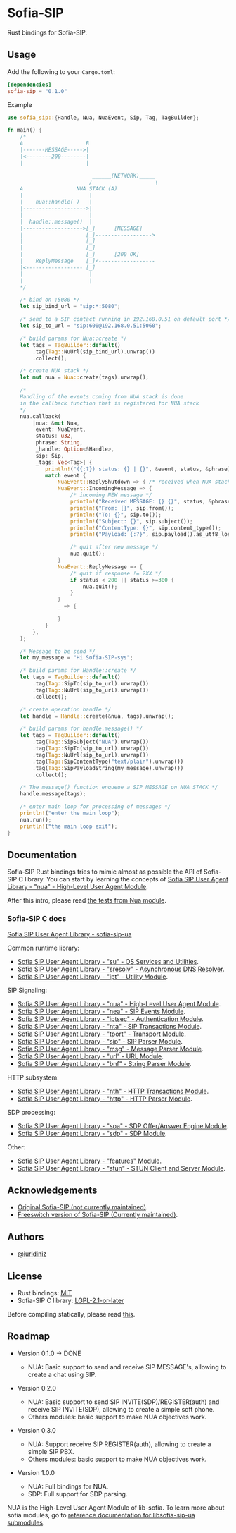 
# Sofia-SIP

Rust bindings for Sofia-SIP.


## Usage

Add the following to your `Cargo.toml`:

```toml
[dependencies]
sofia-sip = "0.1.0"
```

Example

```rust
use sofia_sip::{Handle, Nua, NuaEvent, Sip, Tag, TagBuilder};

fn main() {
    /*
    A                    B
    |-------MESSAGE----->|
    |<--------200--------|
    |                    |

                           ______(NETWORK)_____
                          /                    \
    A                 NUA STACK (A)
    |                     |
    |    nua::handle( )   |
    |-------------------->|
    |                     |
    |  handle::message()  |
    |------------------->[_]      [MESSAGE]
    |                    [_]------------------>
    |                    [_]
    |                    [_]
    |                    [_]      [200 OK]
    |    ReplyMessage    [_]<------------------
    |<------------------ [_]
    |                     |
    |                     |
    */

    /* bind on :5080 */
    let sip_bind_url = "sip:*:5080";

    /* send to a SIP contact running in 192.168.0.51 on default port */
    let sip_to_url = "sip:600@192.168.0.51:5060";

    /* build params for Nua::create */
    let tags = TagBuilder::default()
        .tag(Tag::NuUrl(sip_bind_url).unwrap())
        .collect();

    /* create NUA stack */
    let mut nua = Nua::create(tags).unwrap();

    /*
    Handling of the events coming from NUA stack is done
    in the callback function that is registered for NUA stack
    */
    nua.callback(
        |nua: &mut Nua,
         event: NuaEvent,
         status: u32,
         phrase: String,
         _handle: Option<&Handle>,
         sip: Sip,
         _tags: Vec<Tag>| {
            println!("({:?}) status: {} | {}", &event, status, &phrase);
            match event {
                NuaEvent::ReplyShutdown => { /* received when NUA stack is about to shutdown */ }
                NuaEvent::IncomingMessage => {
                    /* incoming NEW message */
                    println!("Received MESSAGE: {} {}", status, &phrase);
                    println!("From: {}", sip.from());
                    println!("To: {}", sip.to());
                    println!("Subject: {}", sip.subject());
                    println!("ContentType: {}", sip.content_type());
                    println!("Payload: {:?}", sip.payload().as_utf8_lossy());

                    /* quit after new message */
                    nua.quit();
                }
                NuaEvent::ReplyMessage => {
                    /* quit if response != 2XX */
                    if status < 200 || status >=300 {
                        nua.quit();
                    }
                }
                _ => {

                }
            }
        },
    );

    /* Message to be send */
    let my_message = "Hi Sofia-SIP-sys";

    /* build params for Handle::create */
    let tags = TagBuilder::default()
        .tag(Tag::SipTo(sip_to_url).unwrap())
        .tag(Tag::NuUrl(sip_to_url).unwrap())
        .collect();

    /* create operation handle */
    let handle = Handle::create(&nua, tags).unwrap();

    /* build params for handle.message() */
    let tags = TagBuilder::default()
        .tag(Tag::SipSubject("NUA").unwrap())
        .tag(Tag::SipTo(sip_to_url).unwrap())
        .tag(Tag::NuUrl(sip_to_url).unwrap())
        .tag(Tag::SipContentType("text/plain").unwrap())
        .tag(Tag::SipPayloadString(my_message).unwrap())
        .collect();

    /* The message() function enqueue a SIP MESSAGE on NUA STACK */
    handle.message(tags);

    /* enter main loop for processing of messages */
    println!("enter the main loop");
    nua.run();
    println!("the main loop exit");
}

```

## Documentation

Sofia-SIP Rust bindings tries to mimic almost as possible the API of Sofia-SIP C library. You can start by learning the concepts of [Sofia SIP User Agent Library - "nua" - High-Level User Agent Module](http://sofia-sip.sourceforge.net/refdocs/nua/).

After this intro, please read [the tests from Nua module](https://github.com/iuridiniz/sofia-sip-sys/blob/main/src/nua/nua_tests.rs).

### Sofia-SIP C docs

[Sofia SIP User Agent Library - sofia-sip-ua](http://sofia-sip.sourceforge.net/refdocs/index.html)

Common runtime library:
- [Sofia SIP User Agent Library - "su" - OS Services and Utilities](http://sofia-sip.sourceforge.net/refdocs/su/index.html).
- [Sofia SIP User Agent Library - "sresolv" - Asynchronous DNS Resolver](http://sofia-sip.sourceforge.net/refdocs/sresolv/index.html).
- [Sofia SIP User Agent Library - "ipt" - Utility Module](http://sofia-sip.sourceforge.net/refdocs/ipt/index.html).

SIP Signaling:
- [Sofia SIP User Agent Library - "nua" - High-Level User Agent Module](http://sofia-sip.sourceforge.net/refdocs/nua/).
- [Sofia SIP User Agent Library - "nea" - SIP Events Module](http://sofia-sip.sourceforge.net/refdocs/nea/index.html).
- [Sofia SIP User Agent Library - "iptsec" - Authentication Module](http://sofia-sip.sourceforge.net/refdocs/iptsec/index.html).
- [Sofia SIP User Agent Library - "nta" - SIP Transactions Module](http://sofia-sip.sourceforge.net/refdocs/nta/index.html).
- [Sofia SIP User Agent Library - "tport" - Transport Module](http://sofia-sip.sourceforge.net/refdocs/tport/index.html).
- [Sofia SIP User Agent Library - "sip" - SIP Parser Module](http://sofia-sip.sourceforge.net/refdocs/sip/index.html).
- [Sofia SIP User Agent Library - "msg" - Message Parser Module](http://sofia-sip.sourceforge.net/refdocs/msg/index.html).
- [Sofia SIP User Agent Library - "url" - URL Module](http://sofia-sip.sourceforge.net/refdocs/url/index.html).
- [Sofia SIP User Agent Library - "bnf" - String Parser Module](http://sofia-sip.sourceforge.net/refdocs/bnf/index.html).

HTTP subsystem:
- [Sofia SIP User Agent Library - "nth" - HTTP Transactions Module](http://sofia-sip.sourceforge.net/refdocs/nth/index.html).
- [Sofia SIP User Agent Library - "http" - HTTP Parser Module](http://sofia-sip.sourceforge.net/refdocs/http/index.html).

SDP processing:
- [Sofia SIP User Agent Library - "soa" - SDP Offer/Answer Engine Module](http://sofia-sip.sourceforge.net/refdocs/soa/index.html).
- [Sofia SIP User Agent Library - "sdp" - SDP Module](http://sofia-sip.sourceforge.net/refdocs/sdp/index.html).

Other:
- [Sofia SIP User Agent Library - "features" Module](http://sofia-sip.sourceforge.net/refdocs/features/index.html).
- [Sofia SIP User Agent Library - "stun" - STUN Client and Server Module](http://sofia-sip.sourceforge.net/refdocs/stun/index.html).

## Acknowledgements

 - [Original Sofia-SIP (not currently maintained)](http://sofia-sip.sourceforge.net/).
 - [Freeswitch version of Sofia-SIP (Currently maintained)](https://bulldogjob.com/news/449-how-to-write-a-good-readme-for-your-github-project).

  
## Authors

- [@iuridiniz](https://www.github.com/iuridiniz)

  
## License

- Rust bindings: [MIT](https://choosealicense.com/licenses/mit/)
- Sofia-SIP C library: [LGPL-2.1-or-later](https://choosealicense.com/licenses/lgpl-2.1/)

Before compiling statically, please read [this](https://www.gnu.org/licenses/gpl-faq.html#LGPLStaticVsDynamic).

## Roadmap
- Version 0.1.0 -> DONE
    - NUA: Basic support to send and receive SIP MESSAGE's, allowing to create a chat using SIP.

- Version 0.2.0
    - NUA: Basic support to send SIP INVITE(SDP)/REGISTER(auth) and receive SIP INVITE(SDP), allowing to create a simple soft phone.
    - Others modules: basic support to make NUA objectives work.

- Version 0.3.0
    - NUA: Support receive SIP REGISTER(auth), allowing to create a simple SIP PBX.
    - Others modules: basic support to make NUA objectives work.

- Version 1.0.0
    - NUA: Full bindings for NUA.
    - SDP: Full support for SDP parsing.

NUA is the High-Level User Agent Module of lib-sofia. To learn more about sofia modules, go to [reference documentation for libsofia-sip-ua submodules](http://sofia-sip.sourceforge.net/refdocs/building.html).


